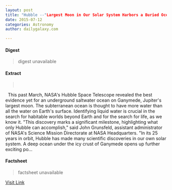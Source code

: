 ```yaml
---
layout: post
title: "Hubble --"Largest Moon in Our Solar System Harbors a Buried Ocean 100 Kilometers Deep" (Weekend Feature)"
date: 2015-07-12
categories: Astronomy
author: dailygalaxy.com

---
```



#### Digest
>digest unavailable

#### Extract
>       This past March, NASA's Hubble Space Telescope revealed the best evidence yet for an underground saltwater ocean on Ganymede, Jupiter's largest moon. The subterranean ocean is thought to have more water than all the water on Earth's surface. Identifying liquid water is crucial in the search for habitable worlds beyond Earth and for the search for life, as we know it. "This discovery marks a significant milestone, highlighting what only Hubble can accomplish," said John Grunsfeld, assistant administrator of NASA's Science Mission Directorate at NASA Headquarters. "In its 25 years in orbit, Hubble has made many scientific discoveries in our own solar system. A deep ocean under the icy crust of Ganymede opens up further exciting po...

#### Factsheet
>factsheet unavailable

[Visit Link](http://www.dailygalaxy.com/my_weblog/2015/07/hubble-largest-moon-in-our-solar-system-harbors-a-buried-ocean-100-kilometers-deep-weekend-feature.html)


